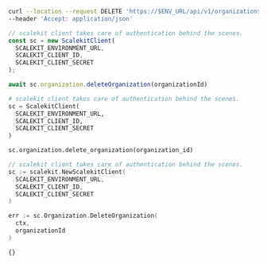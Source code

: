 
<CodeWithHeader method="delete" endpoint="/api/v1/organizations">
<Tabs groupId="tech-stack" queryString>
<TabItem value="curl" label="cURL">

```bash showLineNumbers
curl --location --request DELETE 'https://$ENV_URL/api/v1/organizations/{id}' \
--header 'Accept: application/json'
```

</TabItem>
<TabItem value="nodejs" label="Node.js">

```js showLineNumbers
// scalekit client takes care of authentication behind the scenes.
const sc = new ScalekitClient(
  SCALEKIT_ENVIRONMENT_URL,
  SCALEKIT_CLIENT_ID,
  SCALEKIT_CLIENT_SECRET
);

await sc.organization.deleteOrganization(organizationId)

```

</TabItem>
<TabItem value="py" label="Python">

```python showLineNumbers
# scalekit client takes care of authentication behind the scenes.
sc = ScalekitClient(
  SCALEKIT_ENVIRONMENT_URL,
  SCALEKIT_CLIENT_ID,
  SCALEKIT_CLIENT_SECRET
)

sc.organization.delete_organization(organization_id)
```

</TabItem>
<TabItem value="golang" label="Go">

```go showLineNumbers
// scalekit client takes care of authentication behind the scenes.
sc := scalekit.NewScalekitClient(
  SCALEKIT_ENVIRONMENT_URL,
  SCALEKIT_CLIENT_ID,
  SCALEKIT_CLIENT_SECRET
)

err := sc.Organization.DeleteOrganization(
  ctx,
  organizationId
)
```

</TabItem>
</Tabs>
</CodeWithHeader>
<CodeWithHeader title="Response">

```js
{}
```

</CodeWithHeader>
